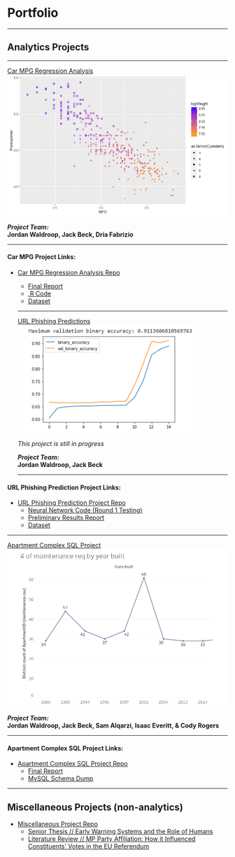 # Portfolio

---

## Analytics Projects

---  

[Car MPG Regression Analysis](https://github.com/indyscout97/carMPGregregression.git/)
<img src="images/All_The_Logs_Scatter.png?raw=true"/>

*__Project Team:__*
<br/>
__Jordan Waldroop, Jack Beck, Dria Fabrizio__


---
#### Car MPG Project Links:

- [Car MPG Regression Analysis Repo](https://github.com/indyscout97/carMPGregregression.git/)
  - [Final Report](https://github.com/indyscout97/carMPGregregression/blob/main/MSBC%205030%20Final%20Report.pdf/)
  - [.R Code](https://github.com/indyscout97/carMPGregregression/blob/main/Final%20Project%20-%20Team%206.R)
  - [Dataset](http://archive.ics.uci.edu/ml/datasets/Auto+MPG)

  ---  

  [URL Phishing Predictions](https://github.com/jwaldroop/phishing-url-project.git)
  <img src="images/binary_acc_phishing_nn_round_1.png?raw=true"/>

  *This project is still in progress*

  *__Project Team:__*
  <br/>
  __Jordan Waldroop, Jack Beck__

  ---

#### URL Phishing Prediction Project Links:

  - [URL Phishing Prediction Project Repo](https://github.com/jwaldroop/phishing-url-project)
    - [Neural Network Code (Round 1 Testing)](https://github.com/jwaldroop/phishing-url-project/commit/928fa3be0af1ac1388574be5a8474504456f5f46)
    - [Preliminary Results Report](https://github.com/jwaldroop/phishing-url-project/blob/main/prelim_results_report.pdf)
    - [Dataset](https://github.com/jwaldroop/phishing-url-project/blob/main/dataset_full.csv)


---

[Apartment Complex SQL Project](https://github.com/jwaldroop/apartment_complex_project.git)
<img src="images/rent_with_us_vis.jpg?raw=true"/>

*__Project Team:__*
<br/>
__Jordan Waldroop, Jack Beck, Sam Alqarzi, Isaac Everitt, & Cody Rogers__

---

#### Apartment Complex SQL Project Links:

- [Apartment Complex SQL Project Repo](https://github.com/jwaldroop/apartment_complex_project.git)
  - [Final Report](https://github.com/jwaldroop/apartment_complex_project/blob/main/FINAL%20Compiled%20Report.pdf)
  - [MySQL Schema Dump](https://github.com/jwaldroop/apartment_complex_project/blob/main/rentwithus_dump.sql)

---

## Miscellaneous Projects (non-analytics)

- [Miscellaneous Project Repo](https://github.com/jwaldroop/undergrad-projects)
  - [Senior Thesis // Early Warning Systems and the Role of Humans](https://github.com/jwaldroop/undergrad-projects/blob/main/Early%20Warning%20Systems%20and%20the%20Role%20of%20Humans.pdf)
  - [Literature Review // MP Party Affiliation: How it Influenced Constituents' Votes in the EU Referendum](https://github.com/jwaldroop/undergrad-projects/blob/main/MP%20Party%20Affiliation-%20How%20it%20Influenced%20Constituents'%20Vote%20in%20the%20EU%20Referendum.pdf)
